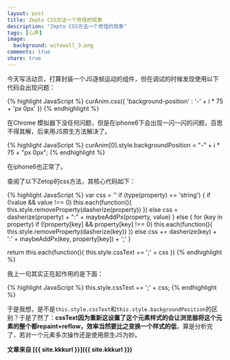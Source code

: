 ```yaml
---
layout: post
title: Zepto CSS方法一个奇怪的现象
description: "Zepto CSS方法一个奇怪的现象"
tags: [心声]
image:
  background: witewall_3.png
comments: true
share: true
---
```


今天写活动页，打算封装一个JS逐帧运动的组件，但在调试的时候发现使用以下代码会出现问题：

{% highlight JavaScript %}
curAnim.css({
    'background-position' : '-' + i * 75 + 'px 0px'
})
{% endhighlight %}

<!--more-->

在Chrome 模拟器下没任何问题，但是在iphone6下会出现一闪一闪的问题，百思不得其解，后来用JS原生方法解决了。

{% highlight JavaScript %}
curAnim[0].style.backgroundPosition = "-" + i * 75 + "px 0px";
{% endhighlight %}

在iphone6也正常了。

查阅了以下Zetop的css方法，其核心代码如下：

{% highlight JavaScript %}
var css = ''
if (type(property) == 'string') {
if (!value && value !== 0)
  this.each(function(){ this.style.removeProperty(dasherize(property)) })
else
  css = dasherize(property) + ":" + maybeAddPx(property, value)
} else {
for (key in property)
  if (!property[key] && property[key] !== 0)
    this.each(function(){ this.style.removeProperty(dasherize(key)) })
  else
    css += dasherize(key) + ':' + maybeAddPx(key, property[key]) + ';'
}

return this.each(function(){ this.style.cssText += ';' + css })
{% endhighlight %}

我上一句其实正在起作用的是下面：

{% highlight JavaScript %}
this.style.cssText += ';' + css;
{% endhighlight %}

于是我想，是不是`this.style.cssText`和`this.style.backgroundPosition`的区别？于是了然了：**cssText因为重新这设置了这个元素样式的会让浏览器将这个元素的整个都repaint+reflow，效率当然要比之变换一个样式的低**，算是分析完了，若对一个元素多次操作还是使用原生JS为妙。

**文章来自 [{{ site.kkkurl }}]({{ site.kkkurl }})**